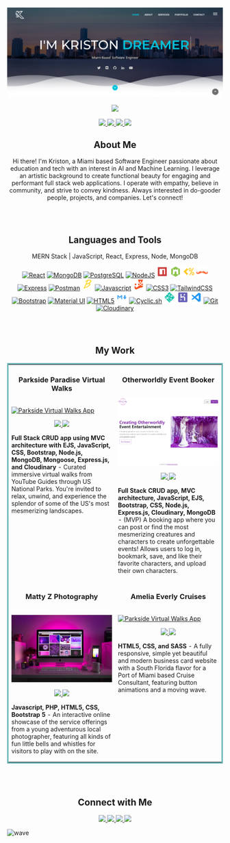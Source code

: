 <!-- Banner -->

<a href="https://kristonburnstein.com" target="_blank" rel="noreferrer"><img src="images/kriston-burnstein.png" alt="Kriston Burnstein Miami Based Software Engineer" /></a>

<!-- Typing Text -->

<p align="center">
    <img src="https://readme-typing-svg.herokuapp.com?font=Montserrat&size=30&duration=5001&color=01C5DE&vCenter=true&center=true&width=460&lines=SOFTWARE+ENGINEER;COMMUNITY+DEVELOPER;✨DREAMER✨;FOREVER+LEARNER;CAPABLE+ALLY" </p>

<!-- SOCIALS -->
 
<div align="center">
  <p align="center">
    <a href="https://kristonburnstein.com/" target="_blank">
      <img src="https://img.shields.io/badge/-Portfolio-01C5DE?logo=data%3Aimage%2Fpng%3Bbase64%2CiVBORw0KGgoAAAANSUhEUgAAAA4AAAAOCAQAAAC1QeVaAAAABGdBTUEAALGPC%2FxhBQAAACBjSFJNAAB6JgAAgIQAAPoAAACA6AAAdTAAAOpgAAA6mAAAF3CculE8AAAAB3RJTUUH5gwKECARRZb4egAAAAJiS0dEAP%2BHj8y%2FAAAAnUlEQVQYGY3BMUqCAQAG0G%2FIJUJ0iDAoUNShIc%2FQ0oFaHVqjqYM06SAiltA%2FdJCsqU6gvgwLxAR9LzuIA00dVREVl9pKsiTK7r35Urh2ZeLTuwdVibgxs%2FJhamWuK3FoZJtCOY5MbPOqEnFr4b87iTj2aFNfTSLiVM%2B6oXORJRFnBv48aYj8ElE39uNFW2SNiJZnhQuRDSJO1ET28g3gyOKRiJ5NZQAAACV0RVh0ZGF0ZTpjcmVhdGUAMjAyMi0xMi0xMFQxNjozMjoxNyswMDowMB1J7wEAAAAldEVYdGRhdGU6bW9kaWZ5ADIwMjItMTItMTBUMTY6MzI6MTcrMDA6MDBsFFe9AAAAAElFTkSuQmCC&logoColor=white&style=for-the-badge"/>
    </a>
    <a href="https://twitter.com/kriston_dev" target="_blank">
      <img src="https://img.shields.io/badge/-Twitter-01C5DE?logo=twitter&logoColor=white&style=for-the-badge"/>
    </a>
    <a href="https://www.linkedin.com/in/kriston-burnstein/" target="_blank">
      <img src="https://img.shields.io/badge/-Linkedin-01C5DE?logo=linkedin&logoColor=white&style=for-the-badge"/>
    </a>
    <a href="mailto:kriston.burnstein@gmail.com" target="_blank">
      <img src="https://img.shields.io/badge/-Email-01C5DE?logo=gmail&logoColor=white&style=for-the-badge"/>
    </a>
  </p>
</div>

<!-- ABOUT ME -->

<h2 align="center" color="white">About Me</h2>
<p align="center">
Hi there! I'm Kriston, a Miami based Software Engineer passionate about education and tech with an interest in AI and Machine Learning. I leverage an artistic background to create functional beauty for engaging and performant full stack web applications. I operate with empathy, believe in community, and strive to convey kindness. Always interested in do-gooder people, projects, and companies. Let's connect!<p>


<!-- <div align="center">
  <img src="https://github-readme-streak-stats.herokuapp.com?user=kriston-burnstein&theme=highcontrast&date_format=M%20j%5B%2C%20Y%5D&currStreakLabel=961711&currStreakNum=DDDDDD&ring=DD2727&fire=961711&sideLabels=DD2727)](https://git.io/streak-stats">
</div> -->


<br>
</br>

<!-- Languages and Tools -->
 
<h2 align="center" color="white">Languages and Tools</h2>

<p align="center">MERN Stack | JavaScript, React, Express, Node, MongoDB</p>

<p align="center">
<a href="https://reactjs.org/" target="_blank" rel="noreferrer"><img src="https://user-images.githubusercontent.com/65462564/225438702-dfa65ea4-ebdf-470c-8563-c19bc6767fec.svg" width="27" height="27" alt="React" /></a>
<a href="https://www.mongodb.com/" target="_blank" rel="noreferrer"><img src="https://raw.githubusercontent.com/danielcranney/readme-generator/main/public/icons/skills/mongodb-colored.svg" width="27" height="27" alt="MongoDB" /></a>
<a href="https://www.postgresql.org/" target="_blank" rel="noreferrer"><img src="https://raw.githubusercontent.com/danielcranney/readme-generator/main/public/icons/skills/postgresql-colored.svg" width="27" height="27" alt="PostgreSQL" /></a>
<a href="https://nodejs.org/en/" target="_blank" rel="noreferrer"><img src="https://raw.githubusercontent.com/danielcranney/readme-generator/main/public/icons/skills/nodejs-colored.svg" width="27" height="27" alt="NodeJS" /></a>
<a href="https://www.npmjs.com/" target="_blank" rel="noreferrer"><img src="https://raw.githubusercontent.com/PKief/vscode-material-icon-theme/main/icons/npm.svg" alt="NPM" width="27" height="27" /></a>
<a href="https://www.npmjs.com/package/nodemon" target="_blank" rel="noreferrer"><img src="https://raw.githubusercontent.com/PKief/vscode-material-icon-theme/main/icons/nodemon.svg" alt="Nodemon" width="27" height="27" /></a>
<a href="https://www.npmjs.com/package/ejs" target="_blank" rel="noreferrer"><img src="https://raw.githubusercontent.com/PKief/vscode-material-icon-theme/main/icons/ejs.svg" alt="EJS" width="27" height="27" /></a>
<a href="https://handlebarsjs.com/" target="_blank" rel="noreferrer"><img src="https://raw.githubusercontent.com/PKief/vscode-material-icon-theme/main/icons/handlebars.svg" alt="Handlebars" width="27" height="27" /></a>
<a href="https://expressjs.com/" target="_blank" rel="noreferrer"><img src="https://raw.githubusercontent.com/danielcranney/readme-generator/main/public/icons/skills/express.svg" width="27" height="27" alt="Express" /></a>
<a href="https://www.postman.com/" target="_blank" rel="noreferrer"><img src="https://user-images.githubusercontent.com/65462564/225415415-7f4e5933-b8c4-4897-a6b4-a6a7d4904c1c.png" alt="Postman" width="27" height="27" /></a>
<a href="https://babeljs.io/" target="_blank" rel="noreferrer"><img src="https://raw.githubusercontent.com/PKief/vscode-material-icon-theme/main/icons/babel.svg" alt="Babel" width="27" height="27" /></a>
<a href="https://developer.mozilla.org/en-US/docs/Web/JavaScript" target="_blank" rel="noreferrer"><img src="https://raw.githubusercontent.com/danielcranney/readme-generator/main/public/icons/skills/javascript-colored.svg" width="27" height="27" alt="Javascript" /></a>
<a href="https://jestjs.io/" target="_blank" rel="noreferrer"><img src="https://raw.githubusercontent.com/PKief/vscode-material-icon-theme/main/icons/jest.svg" alt="Jest" width="27" height="27" /></a>
<a href="https://developer.mozilla.org/en-US/docs/Web/CSS" target="_blank" rel="noreferrer"><img src="https://raw.githubusercontent.com/danielcranney/readme-generator/main/public/icons/skills/css3-colored.svg" width="27" height="27" alt="CSS3" /></a>
<a href="https://tailwindcss.com/" target="_blank" rel="noreferrer"><img src="https://raw.githubusercontent.com/danielcranney/readme-generator/main/public/icons/skills/tailwindcss-colored.svg" width="27" height="27" alt="TailwindCSS" /></a>
<a href="https://getbootstrap.com/" target="_blank" rel="noreferrer"><img src="https://raw.githubusercontent.com/danielcranney/readme-generator/main/public/icons/skills/bootstrap-colored.svg" width="27" height="27" alt="Bootstrap" /></a>
<a href="https://mui.com/" target="_blank" rel="noreferrer"><img src="https://raw.githubusercontent.com/danielcranney/readme-generator/main/public/icons/skills/materialui-colored.svg" width="27" height="27" alt="Material UI" /></a>
<a href="https://developer.mozilla.org/en-US/docs/Glossary/HTML5" target="_blank" rel="noreferrer"><img src="https://raw.githubusercontent.com/danielcranney/readme-generator/main/public/icons/skills/html5-colored.svg" width="27" height="27" alt="HTML5" /></a>
<a href="https://www.markdownguide.org/" target="_blank" rel="noreferrer"><img src="https://raw.githubusercontent.com/PKief/vscode-material-icon-theme/main/icons/markdown.svg" alt="Markdown" width="27" height="27" /></a>
<a href="https://www.cyclic.sh/" target="_blank" rel="noreferrer"><img src="https://user-images.githubusercontent.com/65462564/225406088-82b0b16b-8f9b-4d21-8826-e36b71d2c458.png" alt="Cyclic.sh" width="27" height="27" /></a>
<a href="https://www.netlify.com/" target="_blank" rel="noreferrer"><img src="https://raw.githubusercontent.com/PKief/vscode-material-icon-theme/main/icons/netlify.svg" alt="Netlify" width="27" height="27" /></a>
<a href="https://www.heroku.com/" target="_blank" rel="noreferrer"><img src="https://raw.githubusercontent.com/PKief/vscode-material-icon-theme/main/icons/heroku.svg" alt="Heroku" width="27" height="27" /></a>
<a href="https://code.visualstudio.com/" target="_blank" rel="noreferrer"><img src="https://raw.githubusercontent.com/PKief/vscode-material-icon-theme/main/icons/vscode.svg" alt="VS Code" width="27" height="27" /></a>
<a href="https://git-scm.com/" target="_blank" rel="noreferrer"><img src="https://raw.githubusercontent.com/danielcranney/readme-generator/main/public/icons/skills/git-colored.svg" width="27" height="27" alt="Git" /></a>
<a href="https://cloudinary.com/" target="_blank" rel="noreferrer"><img src="https://user-images.githubusercontent.com/65462564/227605776-d6f18bb3-4af0-4179-b1eb-0e28d9dc4aa4.png" width="27" height="27" alt="Cloudinary" /></a>
</p>

<br>
</br>

<!-- My Work -->

<h2 align="center">My Work</h2>
<table bordercolor="#66b2b2">
  <tr>
    <td width="50%" valign="top">
        <h3 align="center">Parkside Paradise Virtual Walks</h3>
        <br />
        <a target="_blank" href="https://parkside-virtual-walks-app.herokuapp.com/">
            <img src="images/parkside-readme.gif" width="100%" alt="Parkside Virtual Walks App"/>
        </a>
        <br />
        <p align="center">
            <a href="https://github.com/kriston-burnstein/parkside-paradise-virtual-walks-app" target="_blank">
                <img src="https://img.shields.io/badge/Repo-lightgrey?style=for-the-badge&logo=github"/>
            </a>  
            <a href="https://parkside-virtual-walks-app.herokuapp.com/" target="_blank">
                <img src="https://img.shields.io/badge/-website-green?style=for-the-badge&color=01C5DE"/>
            </a>	
        </p>
        <p><strong>Full Stack CRUD app using MVC architecture with EJS, JavaScript, CSS, Bootstrap, Node.js, MongoDB, Mongoose, Express.js, and Cloudinary</strong> - Curated immersive virtual walks from YouTube Guides through US National Parks. You're invited to relax, unwind, and experience the splendor of some of the US's most mesmerizing landscapes.</p>
    </td>
    <td width="50%" valign="top">
        <h3 align="center">Otherworldly Event Booker</h3>
        <br />
        <a target="_blank" href="https://otherworldly-event-booker.herokuapp.com/">
            <img src="images/otherworldly-app.jpg" width="100%" alt="Otherworldly Event Booker Web App"/>
        </a>
        <br />
        <p align="center">
            <a href="https://github.com/kriston-burnstein/otherworldly-event-booker" target="_blank">
                <img src="https://img.shields.io/badge/Repo-lightgrey?style=for-the-badge&logo=github"/>
            </a>  
            <a href="https://otherworldly-event-booker.herokuapp.com/" target="_blank">
                <img src="https://img.shields.io/badge/-website-green?style=for-the-badge&color=01C5DE"/>
            </a>	
        </p>
        <p><strong>Full Stack CRUD app, MVC architecture, JavaScript, EJS, Bootstrap, CSS, Node.js, Express.js, Cloudinary, MongoDB</strong> -  (MVP) A booking app where you can post or find the most mesmerizing creatures and characters to create unforgettable events! Allows users to log in, bookmark, save, and like their favorite characters, and upload their own characters.</p>
    </td>
  </tr>  
  <tr>
    <td width="50%" valign="top">
        <h3 align="center">Matty Z Photography</h3>
        <br />
        <a target="_blank" href="https://mattyzphotography.netlify.app/">
            <img src="images/matty-z-photography.jpg" width="100%" alt="Parkside Virtual Walks App"/>
        </a>
        <br />
        <p align="center">
            <a href="" target="_blank">
                <img src="https://img.shields.io/badge/Repo-lightgrey?style=for-the-badge&logo=github"/>
            </a>  
            <a href="https://mattyzphotography.netlify.app/" target="_blank">
                <img src="https://img.shields.io/badge/-website-green?style=for-the-badge&color=01C5DE"/>
            </a>	
        </p>
        <p><strong>Javascript, PHP, HTML5, CSS, Bootstrap 5</strong> - An interactive online showcase of the service offerings from a young adventurous local photographer, featuring all kinds of fun little bells and whistles for visitors to play with on the site. </p>
    </td>
    <td width="50%" valign="top">
        <h3 align="center">Amelia Everly Cruises</h3>
        <br />
        <a target="_blank" href="https://amelia-everly-cruises.netlify.app/">
            <img src="images/amelia-everly-cruise.gif" width="100%" alt="Parkside Virtual Walks App"/>
        </a>
        <br />
        <p align="center">
            <a href="" target="_blank">
                <img src="https://img.shields.io/badge/Repo-lightgrey?style=for-the-badge&logo=github"/>
            </a>  
            <a href="https://amelia-everly-cruises.netlify.app/" target="_blank">
                <img src="https://img.shields.io/badge/-website-green?style=for-the-badge&color=01C5DE"/>
            </a>	
        </p>
        <p><strong>HTML5, CSS, and SASS</strong> - A fully responsive, simple yet beautiful and modern business card website with a South Florida flavor for a Port of Miami based Cruise Consultant, featuring button animations and a moving wave. </p>
    </td>
  </tr>
</table>

<br>
</br>

<!-- SOCIALS -->
 
<h2 align="center" color="white">Connect with Me</h2>
<div align="center">
  <p align="center">
    <a href="https://kristonburnstein.com/" target="_blank">
      <img src="https://img.shields.io/badge/-Portfolio-01C5DE?logo=data%3Aimage%2Fpng%3Bbase64%2CiVBORw0KGgoAAAANSUhEUgAAAA4AAAAOCAQAAAC1QeVaAAAABGdBTUEAALGPC%2FxhBQAAACBjSFJNAAB6JgAAgIQAAPoAAACA6AAAdTAAAOpgAAA6mAAAF3CculE8AAAAB3RJTUUH5gwKECARRZb4egAAAAJiS0dEAP%2BHj8y%2FAAAAnUlEQVQYGY3BMUqCAQAG0G%2FIJUJ0iDAoUNShIc%2FQ0oFaHVqjqYM06SAiltA%2FdJCsqU6gvgwLxAR9LzuIA00dVREVl9pKsiTK7r35Urh2ZeLTuwdVibgxs%2FJhamWuK3FoZJtCOY5MbPOqEnFr4b87iTj2aFNfTSLiVM%2B6oXORJRFnBv48aYj8ElE39uNFW2SNiJZnhQuRDSJO1ET28g3gyOKRiJ5NZQAAACV0RVh0ZGF0ZTpjcmVhdGUAMjAyMi0xMi0xMFQxNjozMjoxNyswMDowMB1J7wEAAAAldEVYdGRhdGU6bW9kaWZ5ADIwMjItMTItMTBUMTY6MzI6MTcrMDA6MDBsFFe9AAAAAElFTkSuQmCC&logoColor=white&style=for-the-badge"/>
    </a>
    <a href="https://twitter.com/kriston_dev" target="_blank">
      <img src="https://img.shields.io/badge/-Twitter-01C5DE?logo=twitter&logoColor=white&style=for-the-badge"/>
    </a>
    <a href="https://www.linkedin.com/in/kriston-burnstein/" target="_blank">
      <img src="https://img.shields.io/badge/-Linkedin-01C5DE?logo=linkedin&logoColor=white&style=for-the-badge"/>
    </a>
    <a href="mailto:kriston.burnstein@gmail.com" target="_blank">
      <img src="https://img.shields.io/badge/-Email-01C5DE?logo=gmail&logoColor=white&style=for-the-badge"/>
    </a>
  </p>
</div>

![wave](https://user-images.githubusercontent.com/65462564/225171686-93c2fd4b-ced4-4602-85e4-13deacf4af62.svg)


<!--
**kriston-burnstein/kriston-burnstein** is a ✨ _special_ ✨ repository because its `README.md` (this file) appears on your GitHub profile.

Here are some ideas to get you started:

- 🔭 I’m currently working on ...
- 🌱 I’m currently learning ...
- 👯 I’m looking to collaborate on ...
- 🤔 I’m looking for help with ...
- 💬 Ask me about ...
- 📫 How to reach me: ...
- 😄 Pronouns: ...
- ⚡ Fun fact: ...


<p align="left">
<img src="https://raw.githubusercontent.com/PKief/vscode-material-icon-theme/main/icons/react.svg" alt="react" width="27" height="27" />
</p>
-->
